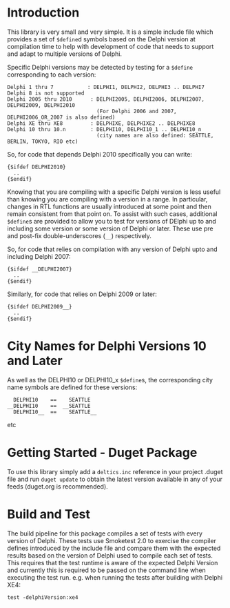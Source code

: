 # Introduction 
This library is very small and very simple.  It is a simple include file which provides a set of `$define`d symbols based on the Delphi version at compilation time to help with development of code that needs to support and adapt to multiple versions of Delphi.

Specific Delphi versions may be detected by testing for a `$define` corresponding to each version:

    Delphi 1 thru 7	          : DELPHI1, DELPHI2, DELPHI3 .. DELPHI7
    Delphi 8 is not supported
    Delphi 2005 thru 2010      : DELPHI2005, DELPHI2006, DELPHI2007, DELPHI2009, DELPHI2010
                                 (For Delphi 2006 and 2007, DELPHI2006_OR_2007 is also defined)
    Delphi XE thru XE8         : DELPHIXE, DELPHIXE2 .. DELPHIXE8
    Delphi 10 thru 10.n        : DELPHI10, DELPHI10_1 .. DELPHI10_n
                                 (city names are also defined: SEATTLE, BERLIN, TOKYO, RIO etc)

So, for code that depends Delphi 2010 specifically you can write:

    {$ifdef DELPHI2010}
      ..
    {$endif}

Knowing that you are compiling with a specific Delphi version is less useful than knowing you are compiling with a version in a range.  In particular, changes in RTL functions are usually introduced at some point and then remain consistent from that point on.  To assist with such cases, additional `$define`s are provided to allow you to test for versions of DElphi up to and including some version or some version of Delphi or later.  These use pre and post-fix double-underscores (`__`) respectively.

So, for code that relies on compilation with any version of Delphi upto and including Delphi 2007:

    {$ifdef __DELPHI2007}
      ..
    {$endif}

Similarly, for code that relies on Delphi 2009 or later:

    {$ifdef DELPHI2009__}
      ..
    {$endif}

# City Names for Delphi Versions 10 and Later

As well as the DELPHI10 or DELPHI10_x `$define`s, the corresponding city name symbols are defined for these versions:

      DELPHI10    ==    SEATTLE
    __DELPHI10    ==  __SEATTLE 
      DELPHI10__  ==    SEATTLE__

etc

# Getting Started - Duget Package
To use this library simply add a `deltics.inc` reference in your project .duget file and run `duget update` to obtain the latest version available in any of your feeds (duget.org is recommended).

# Build and Test
The build pipeline for this package compiles a set of tests with every version of Delphi.  These tests use Smoketest 2.0 to exercise the compiler defines introduced by the include file and compare them with the expected results based on the version of Delphi used to compile each set of tests.  This requires that the test runtime is aware of the expected Delphi Version and currently this is required to be passed on the command line when executing the test run.  e.g. when running the tests after building with Delphi XE4:

    test -delphiVersion:xe4